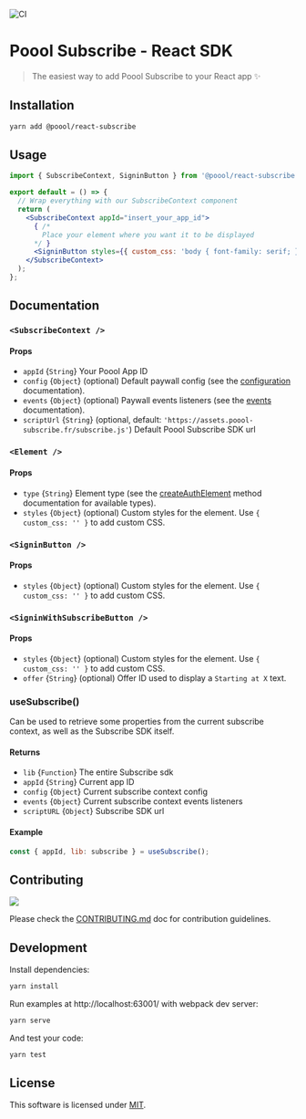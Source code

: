 ![CI](https://github.com/p3ol/react-subscribe/workflows/CI/badge.svg)

# Poool Subscribe - React SDK

> The easiest way to add Poool Subscribe to your React app ✨


## Installation

```bash
yarn add @poool/react-subscribe
```

## Usage

```jsx
import { SubscribeContext, SigninButton } from '@poool/react-subscribe';

export default = () => {
  // Wrap everything with our SubscribeContext component
  return (
    <SubscribeContext appId="insert_your_app_id">
      { /*
        Place your element where you want it to be displayed
      */ }
      <SigninButton styles={{ custom_css: 'body { font-family: serif; }' }} />
    </SubscribeContext>
  );
};
```

## Documentation

### `<SubscribeContext />`

#### Props

- `appId` {`String`} Your Poool App ID
- `config` {`Object`} (optional) Default paywall config (see the [configuration](https://poool.dev/docs/subscribe/javascript/configuration) documentation).
- `events` {`Object`} (optional) Paywall events listeners (see the [events](https://poool.dev/docs/subscribe/javascript/events) documentation).
- `scriptUrl` {`String`} (optional, default: `'https://assets.poool-subscribe.fr/subscribe.js'`) Default Poool Subscribe SDK url

### `<Element />`

#### Props

- `type` {`String`} Element type (see the [createAuthElement](https://poool.dev/fr/docs/subscribe/javascript/methods#createauthelement) method documentation for available types).
- `styles` {`Object`} (optional) Custom styles for the element. Use `{ custom_css: '' }` to add custom CSS.

### `<SigninButton />`

#### Props

- `styles` {`Object`} (optional) Custom styles for the element. Use `{ custom_css: '' }` to add custom CSS.

### `<SigninWithSubscribeButton />`

#### Props

- `styles` {`Object`} (optional) Custom styles for the element. Use `{ custom_css: '' }` to add custom CSS.
- `offer` {`String`} (optional) Offer ID used to display a `Starting at X` text.

### useSubscribe()

Can be used to retrieve some properties from the current subscribe context, as well as the Subscribe SDK itself.

#### Returns

- `lib` {`Function`} The entire Subscribe sdk
- `appId` {`String`} Current app ID
- `config` {`Object`} Current subscribe context config
- `events` {`Object`} Current subscribe context events listeners
- `scriptURL` {`Object`} Subscribe SDK url

#### Example

```js
const { appId, lib: subscribe } = useSubscribe();
```

## Contributing

[![](https://contrib.rocks/image?repo=p3ol/react-subscribe)](https://github.com/p3ol/react-subscribe/graphs/contributors)

Please check the [CONTRIBUTING.md](https://github.com/p3ol/react-subscribe/blob/master/CONTRIBUTING.md) doc for contribution guidelines.


## Development

Install dependencies:

```bash
yarn install
```

Run examples at http://localhost:63001/ with webpack dev server:

```bash
yarn serve
```

And test your code:

```bash
yarn test
```

## License

This software is licensed under [MIT](https://github.com/p3ol/react-subscribe/blob/master/LICENSE).
